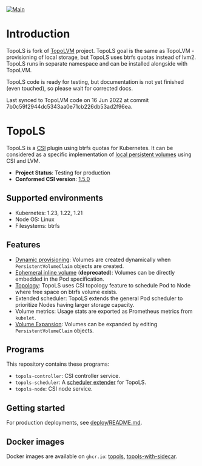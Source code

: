 [![Main](https://github.com/kvaster/topols/workflows/Main/badge.svg)](https://github.com/kvaster/topols/actions)

Introduction
============

TopoLS is fork of [TopoLVM](https://github.com/topolvm/topolvm) project.
TopoLS goal is the same as TopoLVM - provisioning of local storage, but TopoLS uses btrfs quotas instead of lvm2.
TopoLS runs in separate namespace and can be installed alongside with TopoLVM.

TopoLS code is ready for testing, but documentation is not yet finished (even touched), so please wait for corrected docs.

Last synced to TopoLVM code on 16 Jun 2022 at commit 7b0c59f2944dc5343aa0e71cb226db53ad2f96ea.

TopoLS
======

TopoLS is a [CSI][] plugin using btrfs quotas for Kubernetes.
It can be considered as a specific implementation of [local persistent volumes](https://kubernetes.io/docs/concepts/storage/volumes/#local) using CSI and LVM.

- **Project Status**: Testing for production
- **Conformed CSI version**: [1.5.0](https://github.com/container-storage-interface/spec/blob/v1.5.0/spec.md)

Supported environments
----------------------

- Kubernetes: 1.23, 1.22, 1.21
- Node OS: Linux
- Filesystems: btrfs

Features
--------

- [Dynamic provisioning](https://kubernetes-csi.github.io/docs/external-provisioner.html): Volumes are created dynamically when `PersistentVolumeClaim` objects are created.
- [Ephemeral inline volume](https://kubernetes.io/docs/concepts/storage/volumes/#csi-ephemeral-volumes) (**deprecated**): Volumes can be directly embedded in the Pod specification.
- [Topology](https://kubernetes-csi.github.io/docs/topology.html): TopoLS uses CSI topology feature to schedule Pod to Node where free space on btrfs volume exists.
- Extended scheduler: TopoLS extends the general Pod scheduler to prioritize Nodes having larger storage capacity.
- Volume metrics: Usage stats are exported as Prometheus metrics from `kubelet`.
- [Volume Expansion](https://kubernetes-csi.github.io/docs/volume-expansion.html): Volumes can be expanded by editing `PersistentVolumeClaim` objects.

Programs
--------

This repository contains these programs:

- `topols-controller`: CSI controller service.
- `topols-scheduler`: A [scheduler extender](https://github.com/kubernetes/design-proposals-archive/blob/main/scheduling/scheduler_extender.md) for TopoLS.
- `topols-node`: CSI node service.

Getting started
---------------

For production deployments, see [deploy/README.md](./deploy/README.md).

Docker images
-------------

Docker images are available on `ghcr.io`:
[topols](https://github.com/users/kvaster/packages/container/package/topols),
[topols-with-sidecar](https://github.com/users/kvaster/packages/container/package/topols-with-sidecar).

[releases]: https://github.com/kvaster/topols/releases
[CSI]: https://github.com/container-storage-interface/spec
